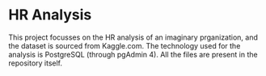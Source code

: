 # HR Analysis

This project focusses on the HR analysis of an imaginary prganization, and the dataset is sourced from Kaggle.com. The technology used for the analysis is PostgreSQL (through pgAdmin 4). All the files are present in the repository itself.
